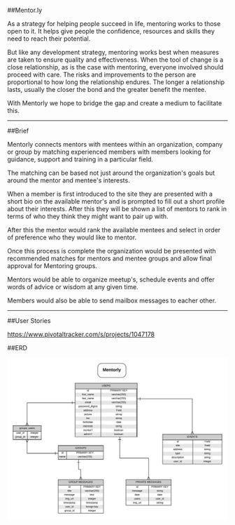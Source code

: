##Mentor.ly

As a strategy for helping people succeed in life, mentoring works to those open to it. It helps give people the confidence, resources and skills they need to reach their potential.

But like any development strategy, mentoring works best when measures are taken to ensure quality and effectiveness. When the tool of change is a close relationship, as is the case with mentoring, everyone involved should proceed with care. The risks and improvements to the person are proportional to how long the relationship endures. The longer a relationship lasts, usually the closer the bond and the greater benefit the mentee.

With Mentorly we hope to bridge the gap and create a medium to facilitate this.


--------------------

##Brief

Mentorly connects mentors with mentees within an organization, company or group by matching experienced members with members looking for guidance, support and training in a particular field. 

The matching can be based not just around the organization's goals but around the mentor and mentee's interests.

When a member is first introduced to the site they are presented with a short bio on the available mentor's and is prompted to fill out a short profile about their interests.  After this they will be shown a list of mentors to rank in terms of who they think they might want to pair up with.  

After this the mentor would rank the available mentees and select in order of preference who they would like to mentor. 

Once this process is complete the organization would be presented with recommended matches for mentors and mentee groups and allow final approval for Mentoring groups.

Mentors would be able to organize meetup's, schedule events and offer words of advice or wisdom at any given time.

Members would also be able to send mailbox messages to eacher other.

----------------------- 

##User Stories

https://www.pivotaltracker.com/s/projects/1047178

##ERD

![Mentorly](https://raw.githubusercontent.com/ajkamel/mentorly/0c40dc7df391ee4bd90125f71e6b17828c216277/mentorly.jpg)

